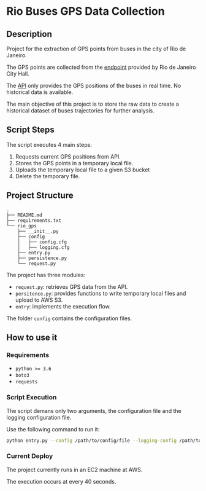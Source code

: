 # Rio Buses GPS Data Collection

## Description

Project for the extraction of GPS points from buses in the city of Rio de Janeiro.

The GPS points are collected from the [endpoint](http://dadosabertos.rio.rj.gov.br/apiTransporte/apresentacao/rest/index.cfm/obterTodasPosicoes) provided by Rio de Janeiro City Hall.

The [API](http://dadosabertos.rio.rj.gov.br/apiTransporte/apresentacao/rest/index.cfm/obterTodasPosicoes) only provides the GPS positions of the buses in real time. No historical data is available.

The main objective of this project is to store the raw data to create a historical dataset of buses trajectories for further analysis.

## Script Steps

The script executes 4 main steps:

1. Requests current GPS positions from API.
2. Stores the GPS points in a temporary local file.
3. Uploads the temporary local file to a given S3 bucket
4. Delete the temporary file.

## Project Structure

```
.
├── README.md
├── requirements.txt
└── rio_gps
    ├── __init__.py
    ├── config
    │   ├── config.cfg
    │   ├── logging.cfg
    ├── entry.py
    ├── persistence.py
    └── request.py
```

The project has three modules:

* `request.py`: retrieves GPS data from the API.
* `persitence.py`: provides functions to write temporary local files and upload to AWS S3.
* `entry`: implements the execution flow.
  
The folder `config` contains the configuration files.

## How to use it

### Requirements

* `python >= 3.6`
* `boto3`
* `requests`

### Script Execution

The script demans only two arguments, the configuration file and the logging configuration file.

Use the following command to run it:

```bash
python entry.py --config /path/to/config/file --logging-config /path/to/logging_config/file
```

### Current Deploy

The project currently runs in an EC2 machine at AWS.

The execution occurs at every 40 seconds.
